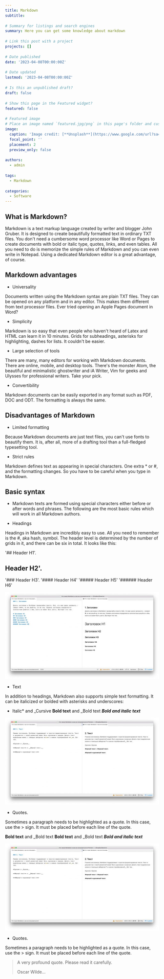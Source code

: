 ```yaml
---
title: Markdown
subtitle: 

# Summary for listings and search engines
summary: Here you can get some knowledge about markdown

# Link this post with a project
projects: []

# Date published
date: '2023-04-08T00:00:00Z'

# Date updated
lastmod: '2023-04-08T00:00:00Z'

# Is this an unpublished draft?
draft: false

# Show this page in the Featured widget?
featured: false

# Featured image
# Place an image named `featured.jpg/png` in this page's folder and customize its options here.
image:
  caption: 'Image credit: [**Unsplash**](https://www.google.com/url?sa=i&url=https%3A%2F%2Fru.wikipedia.org%2Fwiki%2FMarkdown&psig=AOvVaw3TT4zhHyyYiDrPRfBeMMR7&ust=1681069332153000&source=images&cd=vfe&ved=0CBEQjRxqFwoTCOD8xraFm_4CFQAAAAAdAAAAABAE)'
  focal_point: ''
  placement: 2
  preview_only: false

authors:
  - admin

tags:
  - Markdown

categories:
  - Software
---
```


## What is Markdown?

Markdown is a text markup language created by writer and blogger John Gruber. It is designed to create beautifully formatted text in ordinary TXT files. You don't need a cumbersome word processor like Word or Pages to create documents with bold or italic type, quotes, links, and even tables. All you need to do is memorize the simple rules of Markdown and you can even write in Notepad. Using a dedicated Markdown editor is a great advantage, of course.

## Markdown advantages

- Universality

Documents written using the Markdown syntax are plain TXT files. They can be opened on any platform and in any editor. This makes them different from text processor files. Ever tried opening an Apple Pages document in Word?

- Simplicity

Markdown is so easy that even people who haven't heard of Latex and HTML can learn it in 10 minutes. Grids for subheadings, asterisks for highlighting, dashes for lists. It couldn't be easier.

- Large selection of tools

There are many, many editors for working with Markdown documents. There are online, mobile, and desktop tools. There's the monster Atom, the beautiful and minimalistic ghostwriter and iA Writer, Vim for geeks and Ulysses for professional writers. Take your pick.

- Convertibility

Markdown documents can be easily exported in any format such as PDF, DOC and ODT. The formatting is always the same.

## Disadvantages of Markdown

- Limited formatting

Because Markdown documents are just text files, you can't use fonts to beautify them. It is, after all, more of a drafting tool than a full-fledged typesetting tool.

- Strict rules

Markdown defines text as appearing in special characters. One extra * or #, and the formatting changes. So you have to be careful when you type in Markdown.

## Basic syntax

- Markdown texts are formed using special characters either before or after words and phrases. The following are the most basic rules which will work in all Markdown authors.

- Headings

Headings in Markdown are incredibly easy to use. All you need to remember is the #, aka hash, symbol. The header level is determined by the number of grids in it, and there can be six in total. It looks like this:

'## Header H1'.
## Header H2'.
'### Header H3'.
'#### Header H4'
'##### Header H5'
'###### Header H6'

![](./1.png)

- Text 

In addition to headings, Markdown also supports simple text formatting. It can be italicized or bolded with asterisks and underscores:

* Italic* and _Cursive
**Bold text** and _Bold text
***Bold and italic text***

![](./2.png)

- Quotes.

Sometimes a paragraph needs to be highlighted as a quote. In this case, use the > sign. It must be placed before each line of the quote.

**Bold text** and _Bold text
**Bold text** and _Bold text
***Bold and italic text***

![](./2.png)

- Quotes.

Sometimes a paragraph needs to be highlighted as a quote. In this case, use the > sign. It must be placed before each line of the quote.

> A very profound quote. Please read it carefully.
>
> Oscar Wilde...
